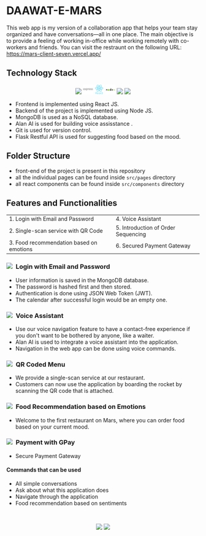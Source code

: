 # DAAWAT-E-MARS
This web app is my version of a collaboration app that helps your team stay organized and have conversations—all in one place. The main objective is to provide a feeling of working in-office while working remotely with co-workers and friends. You can visit the restraunt on the following URL: https://mars-client-seven.vercel.app/

## Technology Stack
<div>
      <p align ="center">
        <code><img src="https://img.icons8.com/color/48/000000/mongodb.png" width="5%" /></code>
        <code><img src="https://raw.githubusercontent.com/devicons/devicon/master/icons/express/express-original-wordmark.svg" alt="express" width="5%" /></code>
        <code><img src="https://raw.githubusercontent.com/devicons/devicon/master/icons/react/react-original-wordmark.svg" width="5%" /></code>
        <code><img src="https://raw.githubusercontent.com/devicons/devicon/master/icons/nodejs/nodejs-original-wordmark.svg" width="5%"/></code>
        <code><img src="https://cdn.worldvectorlogo.com/logos/socket-io.svg" width="5%" /></code>
        <code><img src="https://img.icons8.com/color/64/000000/git.png" width="5%"/></code>
      </p>
</div>

- Frontend is implemented using React JS.
- Backend of the project is implemented using Node JS.
- MongoDB is used as a NoSQL database.
- Alan AI is used for building voice assisstance .
- Git is used for version control.
- Flask Restful API is used for suggesting food based on the mood.

## Folder Structure
- front-end of the project is present in this repository
- all the individual pages can be found inside `src/pages` directory
- all react components can be found inside `src/components` directory

## Features and Functionalities
<div align="center">
  
|                                             |                                        |
|-------------------------------------------  |----------------------------------------|
| 1. Login with Email and Password            | 4.  Voice Assistant                    |
| 2. Single-scan service with QR Code         | 5.  Introduction of Order Sequencing   |
| 3. Food recommendation based on emotions    | 6.  Secured Payment Gateway            |
</div>

### <img src="https://img.icons8.com/color/48/000000/gmail--v2.gif" width="30px" />&ensp;Login with Email and Password
- User information is saved in the MongoDB database.
- The password is hashed first and then stored.
- Authentication is done using JSON Web Token (JWT).
- The calendar after successful login would be an empty one.

### <img src="https://img.icons8.com/ios-glyphs/30/3498DB/voice-presentation--v2.gif" width="30px" />&ensp;Voice Assistant
- Use our voice navigation feature to have a contact-free experience if you don't want to be bothered by anyone, like a waiter.
- Alan AI is used to integrate a voice assistant into the application.
- Navigation in the web app can be done using voice commands.

### <img src="https://img.icons8.com/icon/ONpoTkSjQXY2/qr-code.gif" width="30px" />&ensp;QR Coded Menu
- We provide a single-scan service at our restaurant. 
- Customers can now use the application by boarding the rocket by scanning the QR code that is attached.

### <img src="https://icons8.com/icon/cxbCBS9adIMd/shocker-emoji.gif" width="30px" />&ensp;Food Recommendation based on Emotions
- Welcome to the first restaurant on Mars, where you can order food based on your current mood.

### <img src="https://icons8.com/icon/0pVwACd7biaT/expensive-price" width="30px" />&ensp;Payment with GPay
- Secure Payment Gateway

#### Commands that can be used
- All simple conversations
- Ask about what this application does
- Navigate through the application
- Food recommendation based on sentiments

<br />

<p align = "center">
  <img src = "http://ForTheBadge.com/images/badges/built-with-love.svg">
  <img src = "https://forthebadge.com/images/badges/made-with-javascript.svg">
</p>
